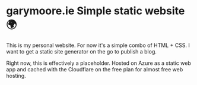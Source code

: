 # garymoore.ie Simple static website 🌍

This is my personal website. For now it's a simple combo of HTML + CSS. I want to get a static site generator on the go to publish a blog.

Right now, this is effectively a placeholder. Hosted on Azure as a static web app and cached with the Cloudflare on the free plan for almost free web hosting.
